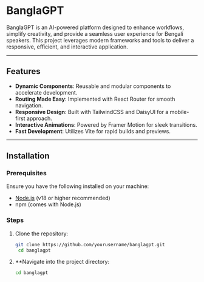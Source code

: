 # BanglaGPT

BanglaGPT is an AI-powered platform designed to enhance workflows, simplify creativity, and provide a seamless user experience for Bengali speakers. This project leverages modern frameworks and tools to deliver a responsive, efficient, and interactive application.

---

## Features

- **Dynamic Components**: Reusable and modular components to accelerate development.
- **Routing Made Easy**: Implemented with React Router for smooth navigation.
- **Responsive Design**: Built with TailwindCSS and DaisyUI for a mobile-first approach.
- **Interactive Animations**: Powered by Framer Motion for sleek transitions.
- **Fast Development**: Utilizes Vite for rapid builds and previews.

---

## Installation

### Prerequisites

Ensure you have the following installed on your machine:

- [Node.js](https://nodejs.org/) (v18 or higher recommended)
- npm (comes with Node.js)

### Steps

1. Clone the repository:
   ```bash
   git clone https://github.com/yourusername/banglagpt.git
    cd banglagpt
    ```
2. **Navigate into the project directory:
   ```bash
   cd banglagpt
    ```
